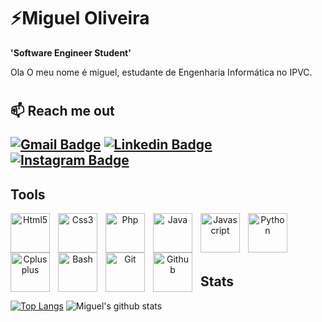# ⚡Miguel Oliveira

**'Software Engineer Student'** 

Ola O meu nome é miguel, estudante de Engenharia Informática no IPVC.
<!--
**MiguelOliveira63/MiguelOliveira63** is a ✨ _special_ ✨ repository because its `README.md` (this file) appears on your GitHub profile.

Here are some ideas to get you started:

- 🔭 I’m currently working on ...
- 🌱 I’m currently learning ...
- 👯 I’m looking to collaborate on ...
- 🤔 I’m looking for help with ...
- 💬 Ask me about ...
- 📫 How to reach me: ...
- 😄 Pronouns: ...
- ⚡ Fun fact: ...
-->

#

<h2>📫 Reach me out 
</br>
 
 [![Gmail Badge](https://img.shields.io/badge/-Gmail-c14438?style=for-the-badge&logo=Gmail&logoColor=white&link=mailto:migueloliveira6333@gmail.com)](mailto:migueloliveira6333@gmail.com)
[![Linkedin Badge](https://img.shields.io/badge/-LinkedIn-blue?style=for-the-badge&logo=Linkedin&logoColor=white&link=https://www.linkedin.com/in/rebeccamanzi/)](https://www.linkedin.com/in/miguel-oliveira-052a18238/)
[![Instagram Badge](https://img.shields.io/badge/-Instagram-C13584?style=for-the-badge&labelColor=C13584&logo=instagram&logoColor=white&link=https://https://www.instagram.com/migueloliveira_63//)](https://www.instagram.com/migueloliveira_63/)


## Tools

<p align="center">

  <img align="left" alt="Html5" width="63px" style="padding-right:10px;" src="https://cdn.jsdelivr.net/gh/devicons/devicon/icons/html5/html5-plain.svg"/>
  <img align="left" alt="Css3" width="63px" style="padding-right:10px;" src="https://cdn.jsdelivr.net/gh/devicons/devicon/icons/css3/css3-plain.svg"/>
  <img align="left" alt="Php" width="63px" style="padding-right:10px;" src="https://cdn.jsdelivr.net/gh/devicons/devicon/icons/php/php-plain.svg"/>
  <img align="left" alt="Java" width="63px" style="padding-right:10px;" src="https://cdn.jsdelivr.net/gh/devicons/devicon/icons/java/java-original.svg"/>
  <img align="left" alt="Javascript" width="63px" style="padding-right:10px;" src="https://cdn.jsdelivr.net/gh/devicons/devicon/icons/javascript/javascript-plain.svg"/>
  <img align="left" alt="Python" width="63px" style="padding-right:10px;" src="https://cdn.jsdelivr.net/gh/devicons/devicon/icons/python/python-original.svg"/>
  <img align="left" alt="Cplusplus" width="63px" style="padding-right:10px;" src="https://cdn.jsdelivr.net/gh/devicons/devicon/icons/cplusplus/cplusplus-original.svg" />
  <img align="left" alt="Bash" width="63px" style="padding-right:10px;" src="https://cdn.jsdelivr.net/gh/devicons/devicon/icons/bash/bash-plain.svg"/>
  <img align="left" alt="Git" width="63px" style="padding-right:10px;" src="https://cdn.jsdelivr.net/gh/devicons/devicon/icons/git/git-original.svg"/>
  <img align="left" alt="Github" width="63px" style="padding-right:10px;" src="https://cdn.jsdelivr.net/gh/devicons/devicon/icons/github/github-original.svg"/>
  </br>
  </br>
  </br>
  </br>
</p>
  
## Stats
 
  <p align="center">
 
[![Top Langs](https://github-readme-stats.vercel.app/api/top-langs/?username=MiguelOliveira63&layout=compact&border=none&theme=dracula)](https://github.com/MiguelOliveira63/github-readme-stats)
 ![Miguel's github stats](https://github-readme-stats.vercel.app/api?username=MiguelOliveira63&show_icons=true&theme=dracula&include_all_commits=true&count_private=true&border=none&hide=prs)
 
</p>